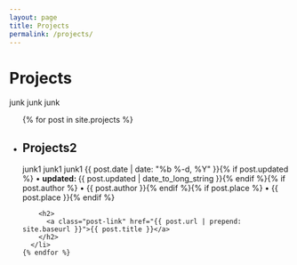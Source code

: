 ```yaml
---
layout: page
title: Projects
permalink: /projects/
---
```


<div class="home">

  <h1 class="page-heading">Projects</h1>
junk junk junk
  <ul class="post-list">
    {% for post in site.projects %}
      <li>
      
  <h2 class="page-heading">Projects2</h2>
junk1 junk1 junk1      
        <span class="post-meta">{{ post.date | date: "%b %-d, %Y" }}{% if post.updated %} • <b>updated: </b>{{ post.updated | date_to_long_string }}{% endif %}{% if post.author %} • {{ post.author }}{% endif %}{% if post.place %} • {{ post.place }}{% endif %} </span>



        <h2>
          <a class="post-link" href="{{ post.url | prepend: site.baseurl }}">{{ post.title }}</a>
        </h2>
      </li>
    {% endfor %}
  </ul>


</div>
